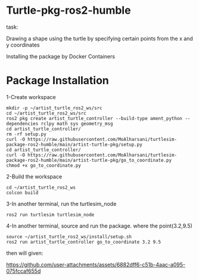# Turtle-pkg-ros2-humble

task:

Drawing a shape using the turtle by specifying certain points from the x and y coordinates

Installing the package by Docker Containers

# Package Installation

1-Create workspace 
~~~
mkdir -p ~/artist_turtle_ros2_ws/src
cd ~/artist_turtle_ros2_ws/src
ros2 pkg create artist_turtle_controller --build-type ament_python --dependencies rclpy math sys geometry_msg 
cd artist_turtle_controller/
rm -rf setup.py
curl -O https://raw.githubusercontent.com/MoAlharsani/turtlesim-package-ros2-humble/main/artist-turtle-pkg/setup.py
cd artist_turtle_controller/
curl -O https://raw.githubusercontent.com/MoAlharsani/turtlesim-package-ros2-humble/main/artist-turtle-pkg/go_to_coordinate.py
chmod +x go_to_coordinate.py
~~~

2-Build the workspace

~~~
cd ~/artist_turtle_ros2_ws
colcon build
~~~

3-In another terminal, run the turtlesim_node
~~~
ros2 run turtlesim turtlesim_node
~~~
4-In another terminal, source and run the package. where the point(3.2,9.5)
~~~
source ~/artist_turtle_ros2_ws/install/setup.sh
ros2 run artist_turtle_controller go_to_coordinate 3.2 9.5
~~~

then will given:

https://github.com/user-attachments/assets/6882dff6-c51b-4aac-a095-075fccaf655d
